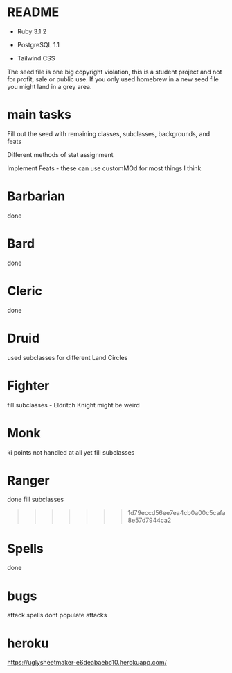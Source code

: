 # README

* Ruby 3.1.2

* PostgreSQL 1.1

* Tailwind CSS

The seed file is one big copyright violation, this is a student project and not for profit, sale or public use. If you only used homebrew in a new seed file you might land in a grey area.

# main tasks

Fill out the seed with remaining classes, subclasses, backgrounds, and feats

Different methods of stat assignment

Implement Feats - these can use customMOd for most things I think

# Barbarian
  done
# Bard
  done
# Cleric
  done
# Druid
 used subclasses for different Land Circles

# Fighter
  fill subclasses - Eldritch Knight might be weird

# Monk
  ki points not handled at all yet
  fill subclasses

# Ranger
  done
  fill subclasses
>>>>>>> 1d79eccd56ee7ea4cb0a00c5cafa8e57d7944ca2

# Spells
   done

# bugs
  attack spells dont populate attacks

# heroku
https://uglysheetmaker-e6deabaebc10.herokuapp.com/